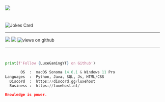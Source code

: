 <br>
<a href="https://discord.com/users/148371036419653633/"><img src="https://discord.c99.nl/widget/theme-4/148371036419653633.png"></a>

###

<br>
<img src="https://readme-jokes.vercel.app/api" alt="Jokes Card" />

 ***
 
<div>
 <a href="https://discord.gg/luxehost" target="_blank"><img src="https://img.shields.io/badge/Discord-7289DA?style=for-the-badge&logo=discord&logoColor=white" target="_blank"></a> 
 <a href = "mailto:info@luxehost.nl"><img src="https://img.shields.io/badge/-Gmail-%23333?style=for-the-badge&logo=gmail&logoColor=white" target="_blank"></a>
 <img src="https://komarev.com/ghpvc/?username=LuxeGamingYT&label=Views&color=brightgreen&style=flat-square" alt="views on github" />
</div>

 ***
 <br>

```python
print(f'Follow {LuxeGamingYT} on Github')
```

```python
       OS  :  macOS Sonoma 14.6.1 & Windows 11 Pro
Languages  :  Python, Java, SQL, Js, HTML/CSS
  Discord  :  https://discord.gg/luxehost
  Business :  https://luxehost.nl/
```

```json
Knowledge is power.
```
